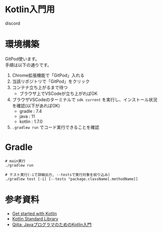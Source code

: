 # Kotlin入門用
discord

# 環境構築
GitPod使います。  
手順は以下の通りです。  

1. Chrome拡張機能で「GitPod」入れる
2. 当該リポジトリで「GitPod」をクリック
3. コンテナ立ち上がるまで待つ
    - ブラウザ上でVSCodeが立ち上がればOK
4. ブラウザVSCodeのターミナルで `sdk current` を実行し、インストール状況を確認(以下があればOK)
    - gradle : 7.4
    -  java  : 11
    - kotlin : 1.7.0
5. `.gradlew run` でコード実行できることを確認

# Gradle
```shell
# main実行
./gradlew run

# テスト実行(-iで詳細出力, --testsで実行対象を絞り込み)
./gradlew test [-i] [--tests "package.className[.methodName]]
```

# 参考資料
- [Get started with Kotlin](https://kotlinlang.org/docs/getting-started.html)
- [Kotlin Standard Library](https://kotlinlang.org/api/latest/jvm/stdlib/)
- [Qiita: JavaプログラマのためのKotlin入門](https://qiita.com/koher/items/bcc58c01c6ff2ece658f)
